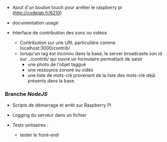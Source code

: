 - Ajout d'un bouton touch pour arrêter le raspberry pi (http://codelab.fr/6210)
- documentation usage

- Interface de contribution des sons ou vidéos
	- Contribution sur une URL particulière comme localhost:3000/contrib/
	- lorsqu'un tag est inconnu dans la base, le server broadcaste son id sur ../contrib/
	qui ouvre un formulaire permattant de saisir 
		- une photo de l'objet taggué 
		- une ressource sonore ou vidéo
		- une liste de mots-clé provenant de la liste des mots-clé déjà présents dans la base.

### Branche *NodeJS*

- Scripts de démarrage et arrêt sur Raspberry Pi
- Logging du serveur dans un fichier

- Tests unitaaires :
	- tester le front-end 